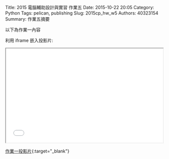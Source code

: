 Title: 2015 電腦輔助設計與實習 作業五
Date: 2015-10-22 20:05
Category: Python
Tags: pelican, publishing
Slug: 2015cp_hw_w5
Authors: 40323154
Summary: 作業五摘要

以下為作業一內容

利用 iframe 嵌入投影片:

<iframe src="40323154_cp_w5_p.html" width="500" height="300"></iframe>

[作業一投影片](40323154_cp_w5_p.html){:target="_blank"}


